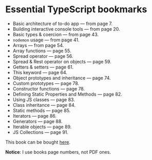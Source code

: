 # Essential TypeScript bookmarks
* Basic architecture of to-do app — from page 7.
* Building interactive console tools — from page 20.
* Basic types & coercion — from page 43.
* `nodemon` usage — from page 41.
* Arrays — from page 54.
* Array functions — page 55.
* Spread operator — page 56.
* Spread & Rest operator on objects — page 59.
* Getters & setters — page 61.
* This keyword — page 64.
* Object prototypes and inheritance — page 74.
* Custom prototypes — page 78.
* Constructor functions — page 78.
* Defining Static Properties and Methods — page 82.
* Using JS classes — page 83.
* Class inheritance — page 84.
* Static methods — page 85.
* Iterators — page 86.
* Generators — page 88.
* Iterable objects — page 89. 
* JS Collections — page 91.
 
This book can be bought [here](https://www.apress.com/gp/book/9781484270103).

__Notice__: I use books page numbers, not PDF ones. 

